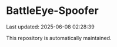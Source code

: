 # BattleEye-Spoofer

Last updated: 2025-06-08 02:28:39

This repository is automatically maintained.
